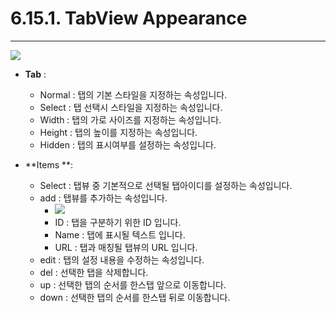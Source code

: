 # 6.15.1. TabView Appearance

---

![](/assets/tabview-ex-002.png)

* **Tab** :

  * Normal : 탭의 기본 스타일을 지정하는 속성입니다.
  * Select : 탭 선택시 스타일을 지정하는 속성입니다.
  * Width : 탭의 가로 사이즈를 지정하는 속성입니다.
  * Height : 탭의 높이를 지정하는 속성입니다.
  * Hidden : 탭의 표시여부를 설정하는 속성입니다.

* **Items **:

  * Select : 탭뷰 중 기본적으로 선택될 탭아이디를 설정하는 속성입니다.
  * add : 탭뷰를 추가하는 속성입니다.
    * ![](/assets/tabview-ex-003.png)
    * ID : 탭을 구분하기 위한 ID 입니다.
    * Name : 탭에 표시될 텍스트 입니다.
    * URL : 탭과 매칭될 탭뷰의 URL 입니다.
  * edit : 탭의 설정 내용을 수정하는 속성입니다.
  * del : 선택한 탭을 삭제합니다.
  * up : 선택한 탭의 순서를 한스탭 앞으로 이동합니다.
  * down : 선택한 탭의 순서를 한스탭 뒤로 이동합니다.



